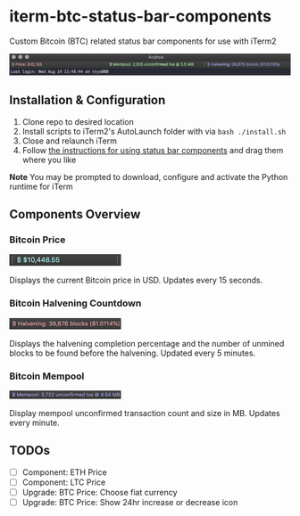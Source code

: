 # iterm-btc-status-bar-components
Custom Bitcoin (BTC) related status bar components for use with iTerm2

![overview](screenshots/overview.png)

## Installation & Configuration
1. Clone repo to desired location
2. Install scripts to iTerm2's AutoLaunch folder with via `bash ./install.sh`
3. Close and relaunch iTerm
4. Follow [the instructions for using status bar components](https://www.iterm2.com/3.3/documentation-status-bar.html) and drag them where you like

**Note** You may be prompted to download, configure and activate the Python runtime for iTerm


## Components Overview

### Bitcoin Price
![btc_price](screenshots/btc_price.png)

Displays the current Bitcoin price in USD. Updates every 15 seconds.

### Bitcoin Halvening Countdown
![btc_halvening](screenshots/btc_halvening.png)

Displays the halvening completion percentage and the number of unmined blocks to be found before the halvening.  Updated every 5 minutes.

### Bitcoin Mempool
![mempool_size](screenshots/btc_mempool.png)

Display mempool unconfirmed transaction count and size in MB. Updates every minute.


## TODOs
- [ ] Component: ETH Price
- [ ] Component: LTC Price
- [ ] Upgrade: BTC Price: Choose fiat currency
- [ ] Upgrade: BTC Price: Show 24hr increase or decrease icon
